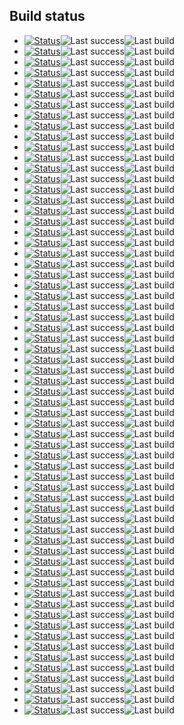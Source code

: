 ## Build status

* [![Status](https://github.com/compiler-explorer/compiler-workflows/actions/workflows//build-daily-SPIRV-Tools.yml/badge.svg)](https://github.com/compiler-explorer/compiler-workflows/actions/workflows//build-daily-SPIRV-Tools.yml)![Last success](https://img.shields.io/badge/dynamic/json?color=success&label=Last+OK&query=%24.last_success.timestamp&url=https%3A%2F%2Flambda.compiler-explorer.com%2Fcompiler-build%2FSPIRV-Tools)![Last build](https://img.shields.io/badge/dynamic/json?color=yellow&label=Last+build&query=%24.last_build.timestamp&url=https%3A%2F%2Flambda.compiler-explorer.com%2Fcompiler-build%2FSPIRV-Tools)
* [![Status](https://github.com/compiler-explorer/compiler-workflows/actions/workflows//build-daily-arm32.yml/badge.svg)](https://github.com/compiler-explorer/compiler-workflows/actions/workflows//build-daily-arm32.yml)![Last success](https://img.shields.io/badge/dynamic/json?color=success&label=Last+OK&query=%24.last_success.timestamp&url=https%3A%2F%2Flambda.compiler-explorer.com%2Fcompiler-build%2Farm32)![Last build](https://img.shields.io/badge/dynamic/json?color=yellow&label=Last+build&query=%24.last_build.timestamp&url=https%3A%2F%2Flambda.compiler-explorer.com%2Fcompiler-build%2Farm32)
* [![Status](https://github.com/compiler-explorer/compiler-workflows/actions/workflows//build-daily-arm64.yml/badge.svg)](https://github.com/compiler-explorer/compiler-workflows/actions/workflows//build-daily-arm64.yml)![Last success](https://img.shields.io/badge/dynamic/json?color=success&label=Last+OK&query=%24.last_success.timestamp&url=https%3A%2F%2Flambda.compiler-explorer.com%2Fcompiler-build%2Farm64)![Last build](https://img.shields.io/badge/dynamic/json?color=yellow&label=Last+build&query=%24.last_build.timestamp&url=https%3A%2F%2Flambda.compiler-explorer.com%2Fcompiler-build%2Farm64)
* [![Status](https://github.com/compiler-explorer/compiler-workflows/actions/workflows//build-daily-bpf.yml/badge.svg)](https://github.com/compiler-explorer/compiler-workflows/actions/workflows//build-daily-bpf.yml)![Last success](https://img.shields.io/badge/dynamic/json?color=success&label=Last+OK&query=%24.last_success.timestamp&url=https%3A%2F%2Flambda.compiler-explorer.com%2Fcompiler-build%2Fbpf)![Last build](https://img.shields.io/badge/dynamic/json?color=yellow&label=Last+build&query=%24.last_build.timestamp&url=https%3A%2F%2Flambda.compiler-explorer.com%2Fcompiler-build%2Fbpf)
* [![Status](https://github.com/compiler-explorer/compiler-workflows/actions/workflows//build-daily-carbon.yml/badge.svg)](https://github.com/compiler-explorer/compiler-workflows/actions/workflows//build-daily-carbon.yml)![Last success](https://img.shields.io/badge/dynamic/json?color=success&label=Last+OK&query=%24.last_success.timestamp&url=https%3A%2F%2Flambda.compiler-explorer.com%2Fcompiler-build%2Fcarbon)![Last build](https://img.shields.io/badge/dynamic/json?color=yellow&label=Last+build&query=%24.last_build.timestamp&url=https%3A%2F%2Flambda.compiler-explorer.com%2Fcompiler-build%2Fcarbon)
* [![Status](https://github.com/compiler-explorer/compiler-workflows/actions/workflows//build-daily-cc65.yml/badge.svg)](https://github.com/compiler-explorer/compiler-workflows/actions/workflows//build-daily-cc65.yml)![Last success](https://img.shields.io/badge/dynamic/json?color=success&label=Last+OK&query=%24.last_success.timestamp&url=https%3A%2F%2Flambda.compiler-explorer.com%2Fcompiler-build%2Fcc65)![Last build](https://img.shields.io/badge/dynamic/json?color=yellow&label=Last+build&query=%24.last_build.timestamp&url=https%3A%2F%2Flambda.compiler-explorer.com%2Fcompiler-build%2Fcc65)
* [![Status](https://github.com/compiler-explorer/compiler-workflows/actions/workflows//build-daily-clang.yml/badge.svg)](https://github.com/compiler-explorer/compiler-workflows/actions/workflows//build-daily-clang.yml)![Last success](https://img.shields.io/badge/dynamic/json?color=success&label=Last+OK&query=%24.last_success.timestamp&url=https%3A%2F%2Flambda.compiler-explorer.com%2Fcompiler-build%2Fclang)![Last build](https://img.shields.io/badge/dynamic/json?color=yellow&label=Last+build&query=%24.last_build.timestamp&url=https%3A%2F%2Flambda.compiler-explorer.com%2Fcompiler-build%2Fclang)
* [![Status](https://github.com/compiler-explorer/compiler-workflows/actions/workflows//build-daily-clang_amdgpu.yml/badge.svg)](https://github.com/compiler-explorer/compiler-workflows/actions/workflows//build-daily-clang_amdgpu.yml)![Last success](https://img.shields.io/badge/dynamic/json?color=success&label=Last+OK&query=%24.last_success.timestamp&url=https%3A%2F%2Flambda.compiler-explorer.com%2Fcompiler-build%2Fclang_amdgpu)![Last build](https://img.shields.io/badge/dynamic/json?color=yellow&label=Last+build&query=%24.last_build.timestamp&url=https%3A%2F%2Flambda.compiler-explorer.com%2Fcompiler-build%2Fclang_amdgpu)
* [![Status](https://github.com/compiler-explorer/compiler-workflows/actions/workflows//build-daily-clang_assertions.yml/badge.svg)](https://github.com/compiler-explorer/compiler-workflows/actions/workflows//build-daily-clang_assertions.yml)![Last success](https://img.shields.io/badge/dynamic/json?color=success&label=Last+OK&query=%24.last_success.timestamp&url=https%3A%2F%2Flambda.compiler-explorer.com%2Fcompiler-build%2Fclang_assertions)![Last build](https://img.shields.io/badge/dynamic/json?color=yellow&label=Last+build&query=%24.last_build.timestamp&url=https%3A%2F%2Flambda.compiler-explorer.com%2Fcompiler-build%2Fclang_assertions)
* [![Status](https://github.com/compiler-explorer/compiler-workflows/actions/workflows//build-daily-clang_autonsdmi.yml/badge.svg)](https://github.com/compiler-explorer/compiler-workflows/actions/workflows//build-daily-clang_autonsdmi.yml)![Last success](https://img.shields.io/badge/dynamic/json?color=success&label=Last+OK&query=%24.last_success.timestamp&url=https%3A%2F%2Flambda.compiler-explorer.com%2Fcompiler-build%2Fclang_autonsdmi)![Last build](https://img.shields.io/badge/dynamic/json?color=yellow&label=Last+build&query=%24.last_build.timestamp&url=https%3A%2F%2Flambda.compiler-explorer.com%2Fcompiler-build%2Fclang_autonsdmi)
* [![Status](https://github.com/compiler-explorer/compiler-workflows/actions/workflows//build-daily-clang_bb_p2996.yml/badge.svg)](https://github.com/compiler-explorer/compiler-workflows/actions/workflows//build-daily-clang_bb_p2996.yml)![Last success](https://img.shields.io/badge/dynamic/json?color=success&label=Last+OK&query=%24.last_success.timestamp&url=https%3A%2F%2Flambda.compiler-explorer.com%2Fcompiler-build%2Fclang_bb_p2996)![Last build](https://img.shields.io/badge/dynamic/json?color=yellow&label=Last+build&query=%24.last_build.timestamp&url=https%3A%2F%2Flambda.compiler-explorer.com%2Fcompiler-build%2Fclang_bb_p2996)
* [![Status](https://github.com/compiler-explorer/compiler-workflows/actions/workflows//build-daily-clang_cppx.yml/badge.svg)](https://github.com/compiler-explorer/compiler-workflows/actions/workflows//build-daily-clang_cppx.yml)![Last success](https://img.shields.io/badge/dynamic/json?color=success&label=Last+OK&query=%24.last_success.timestamp&url=https%3A%2F%2Flambda.compiler-explorer.com%2Fcompiler-build%2Fclang_cppx)![Last build](https://img.shields.io/badge/dynamic/json?color=yellow&label=Last+build&query=%24.last_build.timestamp&url=https%3A%2F%2Flambda.compiler-explorer.com%2Fcompiler-build%2Fclang_cppx)
* [![Status](https://github.com/compiler-explorer/compiler-workflows/actions/workflows//build-daily-clang_cppx_ext.yml/badge.svg)](https://github.com/compiler-explorer/compiler-workflows/actions/workflows//build-daily-clang_cppx_ext.yml)![Last success](https://img.shields.io/badge/dynamic/json?color=success&label=Last+OK&query=%24.last_success.timestamp&url=https%3A%2F%2Flambda.compiler-explorer.com%2Fcompiler-build%2Fclang_cppx_ext)![Last build](https://img.shields.io/badge/dynamic/json?color=yellow&label=Last+build&query=%24.last_build.timestamp&url=https%3A%2F%2Flambda.compiler-explorer.com%2Fcompiler-build%2Fclang_cppx_ext)
* [![Status](https://github.com/compiler-explorer/compiler-workflows/actions/workflows//build-daily-clang_cppx_p2320.yml/badge.svg)](https://github.com/compiler-explorer/compiler-workflows/actions/workflows//build-daily-clang_cppx_p2320.yml)![Last success](https://img.shields.io/badge/dynamic/json?color=success&label=Last+OK&query=%24.last_success.timestamp&url=https%3A%2F%2Flambda.compiler-explorer.com%2Fcompiler-build%2Fclang_cppx_p2320)![Last build](https://img.shields.io/badge/dynamic/json?color=yellow&label=Last+build&query=%24.last_build.timestamp&url=https%3A%2F%2Flambda.compiler-explorer.com%2Fcompiler-build%2Fclang_cppx_p2320)
* [![Status](https://github.com/compiler-explorer/compiler-workflows/actions/workflows//build-daily-clang_dascandy_contracts.yml/badge.svg)](https://github.com/compiler-explorer/compiler-workflows/actions/workflows//build-daily-clang_dascandy_contracts.yml)![Last success](https://img.shields.io/badge/dynamic/json?color=success&label=Last+OK&query=%24.last_success.timestamp&url=https%3A%2F%2Flambda.compiler-explorer.com%2Fcompiler-build%2Fclang_dascandy_contracts)![Last build](https://img.shields.io/badge/dynamic/json?color=yellow&label=Last+build&query=%24.last_build.timestamp&url=https%3A%2F%2Flambda.compiler-explorer.com%2Fcompiler-build%2Fclang_dascandy_contracts)
* [![Status](https://github.com/compiler-explorer/compiler-workflows/actions/workflows//build-daily-clang_ir.yml/badge.svg)](https://github.com/compiler-explorer/compiler-workflows/actions/workflows//build-daily-clang_ir.yml)![Last success](https://img.shields.io/badge/dynamic/json?color=success&label=Last+OK&query=%24.last_success.timestamp&url=https%3A%2F%2Flambda.compiler-explorer.com%2Fcompiler-build%2Fclang_ir)![Last build](https://img.shields.io/badge/dynamic/json?color=yellow&label=Last+build&query=%24.last_build.timestamp&url=https%3A%2F%2Flambda.compiler-explorer.com%2Fcompiler-build%2Fclang_ir)
* [![Status](https://github.com/compiler-explorer/compiler-workflows/actions/workflows//build-daily-clang_lifetime.yml/badge.svg)](https://github.com/compiler-explorer/compiler-workflows/actions/workflows//build-daily-clang_lifetime.yml)![Last success](https://img.shields.io/badge/dynamic/json?color=success&label=Last+OK&query=%24.last_success.timestamp&url=https%3A%2F%2Flambda.compiler-explorer.com%2Fcompiler-build%2Fclang_lifetime)![Last build](https://img.shields.io/badge/dynamic/json?color=yellow&label=Last+build&query=%24.last_build.timestamp&url=https%3A%2F%2Flambda.compiler-explorer.com%2Fcompiler-build%2Fclang_lifetime)
* [![Status](https://github.com/compiler-explorer/compiler-workflows/actions/workflows//build-daily-clang_llvmflang.yml/badge.svg)](https://github.com/compiler-explorer/compiler-workflows/actions/workflows//build-daily-clang_llvmflang.yml)![Last success](https://img.shields.io/badge/dynamic/json?color=success&label=Last+OK&query=%24.last_success.timestamp&url=https%3A%2F%2Flambda.compiler-explorer.com%2Fcompiler-build%2Fclang_llvmflang)![Last build](https://img.shields.io/badge/dynamic/json?color=yellow&label=Last+build&query=%24.last_build.timestamp&url=https%3A%2F%2Flambda.compiler-explorer.com%2Fcompiler-build%2Fclang_llvmflang)
* [![Status](https://github.com/compiler-explorer/compiler-workflows/actions/workflows//build-daily-clang_mizvekov_resugar.yml/badge.svg)](https://github.com/compiler-explorer/compiler-workflows/actions/workflows//build-daily-clang_mizvekov_resugar.yml)![Last success](https://img.shields.io/badge/dynamic/json?color=success&label=Last+OK&query=%24.last_success.timestamp&url=https%3A%2F%2Flambda.compiler-explorer.com%2Fcompiler-build%2Fclang_mizvekov_resugar)![Last build](https://img.shields.io/badge/dynamic/json?color=yellow&label=Last+build&query=%24.last_build.timestamp&url=https%3A%2F%2Flambda.compiler-explorer.com%2Fcompiler-build%2Fclang_mizvekov_resugar)
* [![Status](https://github.com/compiler-explorer/compiler-workflows/actions/workflows//build-daily-clang_p1061.yml/badge.svg)](https://github.com/compiler-explorer/compiler-workflows/actions/workflows//build-daily-clang_p1061.yml)![Last success](https://img.shields.io/badge/dynamic/json?color=success&label=Last+OK&query=%24.last_success.timestamp&url=https%3A%2F%2Flambda.compiler-explorer.com%2Fcompiler-build%2Fclang_p1061)![Last build](https://img.shields.io/badge/dynamic/json?color=yellow&label=Last+build&query=%24.last_build.timestamp&url=https%3A%2F%2Flambda.compiler-explorer.com%2Fcompiler-build%2Fclang_p1061)
* [![Status](https://github.com/compiler-explorer/compiler-workflows/actions/workflows//build-daily-clang_p3068.yml/badge.svg)](https://github.com/compiler-explorer/compiler-workflows/actions/workflows//build-daily-clang_p3068.yml)![Last success](https://img.shields.io/badge/dynamic/json?color=success&label=Last+OK&query=%24.last_success.timestamp&url=https%3A%2F%2Flambda.compiler-explorer.com%2Fcompiler-build%2Fclang_p3068)![Last build](https://img.shields.io/badge/dynamic/json?color=yellow&label=Last+build&query=%24.last_build.timestamp&url=https%3A%2F%2Flambda.compiler-explorer.com%2Fcompiler-build%2Fclang_p3068)
* [![Status](https://github.com/compiler-explorer/compiler-workflows/actions/workflows//build-daily-clang_parmexpr.yml/badge.svg)](https://github.com/compiler-explorer/compiler-workflows/actions/workflows//build-daily-clang_parmexpr.yml)![Last success](https://img.shields.io/badge/dynamic/json?color=success&label=Last+OK&query=%24.last_success.timestamp&url=https%3A%2F%2Flambda.compiler-explorer.com%2Fcompiler-build%2Fclang_parmexpr)![Last build](https://img.shields.io/badge/dynamic/json?color=yellow&label=Last+build&query=%24.last_build.timestamp&url=https%3A%2F%2Flambda.compiler-explorer.com%2Fcompiler-build%2Fclang_parmexpr)
* [![Status](https://github.com/compiler-explorer/compiler-workflows/actions/workflows//build-daily-clang_patmat.yml/badge.svg)](https://github.com/compiler-explorer/compiler-workflows/actions/workflows//build-daily-clang_patmat.yml)![Last success](https://img.shields.io/badge/dynamic/json?color=success&label=Last+OK&query=%24.last_success.timestamp&url=https%3A%2F%2Flambda.compiler-explorer.com%2Fcompiler-build%2Fclang_patmat)![Last build](https://img.shields.io/badge/dynamic/json?color=yellow&label=Last+build&query=%24.last_build.timestamp&url=https%3A%2F%2Flambda.compiler-explorer.com%2Fcompiler-build%2Fclang_patmat)
* [![Status](https://github.com/compiler-explorer/compiler-workflows/actions/workflows//build-daily-clang_reflection.yml/badge.svg)](https://github.com/compiler-explorer/compiler-workflows/actions/workflows//build-daily-clang_reflection.yml)![Last success](https://img.shields.io/badge/dynamic/json?color=success&label=Last+OK&query=%24.last_success.timestamp&url=https%3A%2F%2Flambda.compiler-explorer.com%2Fcompiler-build%2Fclang_reflection)![Last build](https://img.shields.io/badge/dynamic/json?color=yellow&label=Last+build&query=%24.last_build.timestamp&url=https%3A%2F%2Flambda.compiler-explorer.com%2Fcompiler-build%2Fclang_reflection)
* [![Status](https://github.com/compiler-explorer/compiler-workflows/actions/workflows//build-daily-clang_relocatable.yml/badge.svg)](https://github.com/compiler-explorer/compiler-workflows/actions/workflows//build-daily-clang_relocatable.yml)![Last success](https://img.shields.io/badge/dynamic/json?color=success&label=Last+OK&query=%24.last_success.timestamp&url=https%3A%2F%2Flambda.compiler-explorer.com%2Fcompiler-build%2Fclang_relocatable)![Last build](https://img.shields.io/badge/dynamic/json?color=yellow&label=Last+build&query=%24.last_build.timestamp&url=https%3A%2F%2Flambda.compiler-explorer.com%2Fcompiler-build%2Fclang_relocatable)
* [![Status](https://github.com/compiler-explorer/compiler-workflows/actions/workflows//build-daily-clang_variadic_friends.yml/badge.svg)](https://github.com/compiler-explorer/compiler-workflows/actions/workflows//build-daily-clang_variadic_friends.yml)![Last success](https://img.shields.io/badge/dynamic/json?color=success&label=Last+OK&query=%24.last_success.timestamp&url=https%3A%2F%2Flambda.compiler-explorer.com%2Fcompiler-build%2Fclang_variadic_friends)![Last build](https://img.shields.io/badge/dynamic/json?color=yellow&label=Last+build&query=%24.last_build.timestamp&url=https%3A%2F%2Flambda.compiler-explorer.com%2Fcompiler-build%2Fclang_variadic_friends)
* [![Status](https://github.com/compiler-explorer/compiler-workflows/actions/workflows//build-daily-clspv.yml/badge.svg)](https://github.com/compiler-explorer/compiler-workflows/actions/workflows//build-daily-clspv.yml)![Last success](https://img.shields.io/badge/dynamic/json?color=success&label=Last+OK&query=%24.last_success.timestamp&url=https%3A%2F%2Flambda.compiler-explorer.com%2Fcompiler-build%2Fclspv)![Last build](https://img.shields.io/badge/dynamic/json?color=yellow&label=Last+build&query=%24.last_build.timestamp&url=https%3A%2F%2Flambda.compiler-explorer.com%2Fcompiler-build%2Fclspv)
* [![Status](https://github.com/compiler-explorer/compiler-workflows/actions/workflows//build-daily-cppfront.yml/badge.svg)](https://github.com/compiler-explorer/compiler-workflows/actions/workflows//build-daily-cppfront.yml)![Last success](https://img.shields.io/badge/dynamic/json?color=success&label=Last+OK&query=%24.last_success.timestamp&url=https%3A%2F%2Flambda.compiler-explorer.com%2Fcompiler-build%2Fcppfront)![Last build](https://img.shields.io/badge/dynamic/json?color=yellow&label=Last+build&query=%24.last_build.timestamp&url=https%3A%2F%2Flambda.compiler-explorer.com%2Fcompiler-build%2Fcppfront)
* [![Status](https://github.com/compiler-explorer/compiler-workflows/actions/workflows//build-daily-cproc.yml/badge.svg)](https://github.com/compiler-explorer/compiler-workflows/actions/workflows//build-daily-cproc.yml)![Last success](https://img.shields.io/badge/dynamic/json?color=success&label=Last+OK&query=%24.last_success.timestamp&url=https%3A%2F%2Flambda.compiler-explorer.com%2Fcompiler-build%2Fcproc)![Last build](https://img.shields.io/badge/dynamic/json?color=yellow&label=Last+build&query=%24.last_build.timestamp&url=https%3A%2F%2Flambda.compiler-explorer.com%2Fcompiler-build%2Fcproc)
* [![Status](https://github.com/compiler-explorer/compiler-workflows/actions/workflows//build-daily-d8.yml/badge.svg)](https://github.com/compiler-explorer/compiler-workflows/actions/workflows//build-daily-d8.yml)![Last success](https://img.shields.io/badge/dynamic/json?color=success&label=Last+OK&query=%24.last_success.timestamp&url=https%3A%2F%2Flambda.compiler-explorer.com%2Fcompiler-build%2Fd8)![Last build](https://img.shields.io/badge/dynamic/json?color=yellow&label=Last+build&query=%24.last_build.timestamp&url=https%3A%2F%2Flambda.compiler-explorer.com%2Fcompiler-build%2Fd8)
* [![Status](https://github.com/compiler-explorer/compiler-workflows/actions/workflows//build-daily-dang.yml/badge.svg)](https://github.com/compiler-explorer/compiler-workflows/actions/workflows//build-daily-dang.yml)![Last success](https://img.shields.io/badge/dynamic/json?color=success&label=Last+OK&query=%24.last_success.timestamp&url=https%3A%2F%2Flambda.compiler-explorer.com%2Fcompiler-build%2Fdang)![Last build](https://img.shields.io/badge/dynamic/json?color=yellow&label=Last+build&query=%24.last_build.timestamp&url=https%3A%2F%2Flambda.compiler-explorer.com%2Fcompiler-build%2Fdang)
* [![Status](https://github.com/compiler-explorer/compiler-workflows/actions/workflows//build-daily-dotnet.yml/badge.svg)](https://github.com/compiler-explorer/compiler-workflows/actions/workflows//build-daily-dotnet.yml)![Last success](https://img.shields.io/badge/dynamic/json?color=success&label=Last+OK&query=%24.last_success.timestamp&url=https%3A%2F%2Flambda.compiler-explorer.com%2Fcompiler-build%2Fdotnet)![Last build](https://img.shields.io/badge/dynamic/json?color=yellow&label=Last+build&query=%24.last_build.timestamp&url=https%3A%2F%2Flambda.compiler-explorer.com%2Fcompiler-build%2Fdotnet)
* [![Status](https://github.com/compiler-explorer/compiler-workflows/actions/workflows//build-daily-dxc.yml/badge.svg)](https://github.com/compiler-explorer/compiler-workflows/actions/workflows//build-daily-dxc.yml)![Last success](https://img.shields.io/badge/dynamic/json?color=success&label=Last+OK&query=%24.last_success.timestamp&url=https%3A%2F%2Flambda.compiler-explorer.com%2Fcompiler-build%2Fdxc)![Last build](https://img.shields.io/badge/dynamic/json?color=yellow&label=Last+build&query=%24.last_build.timestamp&url=https%3A%2F%2Flambda.compiler-explorer.com%2Fcompiler-build%2Fdxc)
* [![Status](https://github.com/compiler-explorer/compiler-workflows/actions/workflows//build-daily-gcc.yml/badge.svg)](https://github.com/compiler-explorer/compiler-workflows/actions/workflows//build-daily-gcc.yml)![Last success](https://img.shields.io/badge/dynamic/json?color=success&label=Last+OK&query=%24.last_success.timestamp&url=https%3A%2F%2Flambda.compiler-explorer.com%2Fcompiler-build%2Fgcc)![Last build](https://img.shields.io/badge/dynamic/json?color=yellow&label=Last+build&query=%24.last_build.timestamp&url=https%3A%2F%2Flambda.compiler-explorer.com%2Fcompiler-build%2Fgcc)
* [![Status](https://github.com/compiler-explorer/compiler-workflows/actions/workflows//build-daily-gcc_cobol_master.yml/badge.svg)](https://github.com/compiler-explorer/compiler-workflows/actions/workflows//build-daily-gcc_cobol_master.yml)![Last success](https://img.shields.io/badge/dynamic/json?color=success&label=Last+OK&query=%24.last_success.timestamp&url=https%3A%2F%2Flambda.compiler-explorer.com%2Fcompiler-build%2Fgcc_cobol_master)![Last build](https://img.shields.io/badge/dynamic/json?color=yellow&label=Last+build&query=%24.last_build.timestamp&url=https%3A%2F%2Flambda.compiler-explorer.com%2Fcompiler-build%2Fgcc_cobol_master)
* [![Status](https://github.com/compiler-explorer/compiler-workflows/actions/workflows//build-daily-gcc_contracts.yml/badge.svg)](https://github.com/compiler-explorer/compiler-workflows/actions/workflows//build-daily-gcc_contracts.yml)![Last success](https://img.shields.io/badge/dynamic/json?color=success&label=Last+OK&query=%24.last_success.timestamp&url=https%3A%2F%2Flambda.compiler-explorer.com%2Fcompiler-build%2Fgcc_contracts)![Last build](https://img.shields.io/badge/dynamic/json?color=yellow&label=Last+build&query=%24.last_build.timestamp&url=https%3A%2F%2Flambda.compiler-explorer.com%2Fcompiler-build%2Fgcc_contracts)
* [![Status](https://github.com/compiler-explorer/compiler-workflows/actions/workflows//build-daily-gcc_contracts_labels.yml/badge.svg)](https://github.com/compiler-explorer/compiler-workflows/actions/workflows//build-daily-gcc_contracts_labels.yml)![Last success](https://img.shields.io/badge/dynamic/json?color=success&label=Last+OK&query=%24.last_success.timestamp&url=https%3A%2F%2Flambda.compiler-explorer.com%2Fcompiler-build%2Fgcc_contracts_labels)![Last build](https://img.shields.io/badge/dynamic/json?color=yellow&label=Last+build&query=%24.last_build.timestamp&url=https%3A%2F%2Flambda.compiler-explorer.com%2Fcompiler-build%2Fgcc_contracts_labels)
* [![Status](https://github.com/compiler-explorer/compiler-workflows/actions/workflows//build-daily-gcc_contracts_nonattr.yml/badge.svg)](https://github.com/compiler-explorer/compiler-workflows/actions/workflows//build-daily-gcc_contracts_nonattr.yml)![Last success](https://img.shields.io/badge/dynamic/json?color=success&label=Last+OK&query=%24.last_success.timestamp&url=https%3A%2F%2Flambda.compiler-explorer.com%2Fcompiler-build%2Fgcc_contracts_nonattr)![Last build](https://img.shields.io/badge/dynamic/json?color=yellow&label=Last+build&query=%24.last_build.timestamp&url=https%3A%2F%2Flambda.compiler-explorer.com%2Fcompiler-build%2Fgcc_contracts_nonattr)
* [![Status](https://github.com/compiler-explorer/compiler-workflows/actions/workflows//build-daily-gcc_coroutines.yml/badge.svg)](https://github.com/compiler-explorer/compiler-workflows/actions/workflows//build-daily-gcc_coroutines.yml)![Last success](https://img.shields.io/badge/dynamic/json?color=success&label=Last+OK&query=%24.last_success.timestamp&url=https%3A%2F%2Flambda.compiler-explorer.com%2Fcompiler-build%2Fgcc_coroutines)![Last build](https://img.shields.io/badge/dynamic/json?color=yellow&label=Last+build&query=%24.last_build.timestamp&url=https%3A%2F%2Flambda.compiler-explorer.com%2Fcompiler-build%2Fgcc_coroutines)
* [![Status](https://github.com/compiler-explorer/compiler-workflows/actions/workflows//build-daily-gcc_gccrs_master.yml/badge.svg)](https://github.com/compiler-explorer/compiler-workflows/actions/workflows//build-daily-gcc_gccrs_master.yml)![Last success](https://img.shields.io/badge/dynamic/json?color=success&label=Last+OK&query=%24.last_success.timestamp&url=https%3A%2F%2Flambda.compiler-explorer.com%2Fcompiler-build%2Fgcc_gccrs_master)![Last build](https://img.shields.io/badge/dynamic/json?color=yellow&label=Last+build&query=%24.last_build.timestamp&url=https%3A%2F%2Flambda.compiler-explorer.com%2Fcompiler-build%2Fgcc_gccrs_master)
* [![Status](https://github.com/compiler-explorer/compiler-workflows/actions/workflows//build-daily-gcc_modules.yml/badge.svg)](https://github.com/compiler-explorer/compiler-workflows/actions/workflows//build-daily-gcc_modules.yml)![Last success](https://img.shields.io/badge/dynamic/json?color=success&label=Last+OK&query=%24.last_success.timestamp&url=https%3A%2F%2Flambda.compiler-explorer.com%2Fcompiler-build%2Fgcc_modules)![Last build](https://img.shields.io/badge/dynamic/json?color=yellow&label=Last+build&query=%24.last_build.timestamp&url=https%3A%2F%2Flambda.compiler-explorer.com%2Fcompiler-build%2Fgcc_modules)
* [![Status](https://github.com/compiler-explorer/compiler-workflows/actions/workflows//build-daily-gcc_p1144.yml/badge.svg)](https://github.com/compiler-explorer/compiler-workflows/actions/workflows//build-daily-gcc_p1144.yml)![Last success](https://img.shields.io/badge/dynamic/json?color=success&label=Last+OK&query=%24.last_success.timestamp&url=https%3A%2F%2Flambda.compiler-explorer.com%2Fcompiler-build%2Fgcc_p1144)![Last build](https://img.shields.io/badge/dynamic/json?color=yellow&label=Last+build&query=%24.last_build.timestamp&url=https%3A%2F%2Flambda.compiler-explorer.com%2Fcompiler-build%2Fgcc_p1144)
* [![Status](https://github.com/compiler-explorer/compiler-workflows/actions/workflows//build-daily-go.yml/badge.svg)](https://github.com/compiler-explorer/compiler-workflows/actions/workflows//build-daily-go.yml)![Last success](https://img.shields.io/badge/dynamic/json?color=success&label=Last+OK&query=%24.last_success.timestamp&url=https%3A%2F%2Flambda.compiler-explorer.com%2Fcompiler-build%2Fgo)![Last build](https://img.shields.io/badge/dynamic/json?color=yellow&label=Last+build&query=%24.last_build.timestamp&url=https%3A%2F%2Flambda.compiler-explorer.com%2Fcompiler-build%2Fgo)
* [![Status](https://github.com/compiler-explorer/compiler-workflows/actions/workflows//build-daily-hylo.yml/badge.svg)](https://github.com/compiler-explorer/compiler-workflows/actions/workflows//build-daily-hylo.yml)![Last success](https://img.shields.io/badge/dynamic/json?color=success&label=Last+OK&query=%24.last_success.timestamp&url=https%3A%2F%2Flambda.compiler-explorer.com%2Fcompiler-build%2Fhylo)![Last build](https://img.shields.io/badge/dynamic/json?color=yellow&label=Last+build&query=%24.last_build.timestamp&url=https%3A%2F%2Flambda.compiler-explorer.com%2Fcompiler-build%2Fhylo)
* [![Status](https://github.com/compiler-explorer/compiler-workflows/actions/workflows//build-daily-ispc.yml/badge.svg)](https://github.com/compiler-explorer/compiler-workflows/actions/workflows//build-daily-ispc.yml)![Last success](https://img.shields.io/badge/dynamic/json?color=success&label=Last+OK&query=%24.last_success.timestamp&url=https%3A%2F%2Flambda.compiler-explorer.com%2Fcompiler-build%2Fispc)![Last build](https://img.shields.io/badge/dynamic/json?color=yellow&label=Last+build&query=%24.last_build.timestamp&url=https%3A%2F%2Flambda.compiler-explorer.com%2Fcompiler-build%2Fispc)
* [![Status](https://github.com/compiler-explorer/compiler-workflows/actions/workflows//build-daily-ispc_templates_new.yml/badge.svg)](https://github.com/compiler-explorer/compiler-workflows/actions/workflows//build-daily-ispc_templates_new.yml)![Last success](https://img.shields.io/badge/dynamic/json?color=success&label=Last+OK&query=%24.last_success.timestamp&url=https%3A%2F%2Flambda.compiler-explorer.com%2Fcompiler-build%2Fispc_templates_new)![Last build](https://img.shields.io/badge/dynamic/json?color=yellow&label=Last+build&query=%24.last_build.timestamp&url=https%3A%2F%2Flambda.compiler-explorer.com%2Fcompiler-build%2Fispc_templates_new)
* [![Status](https://github.com/compiler-explorer/compiler-workflows/actions/workflows//build-daily-jakt.yml/badge.svg)](https://github.com/compiler-explorer/compiler-workflows/actions/workflows//build-daily-jakt.yml)![Last success](https://img.shields.io/badge/dynamic/json?color=success&label=Last+OK&query=%24.last_success.timestamp&url=https%3A%2F%2Flambda.compiler-explorer.com%2Fcompiler-build%2Fjakt)![Last build](https://img.shields.io/badge/dynamic/json?color=yellow&label=Last+build&query=%24.last_build.timestamp&url=https%3A%2F%2Flambda.compiler-explorer.com%2Fcompiler-build%2Fjakt)
* [![Status](https://github.com/compiler-explorer/compiler-workflows/actions/workflows//build-daily-lc3.yml/badge.svg)](https://github.com/compiler-explorer/compiler-workflows/actions/workflows//build-daily-lc3.yml)![Last success](https://img.shields.io/badge/dynamic/json?color=success&label=Last+OK&query=%24.last_success.timestamp&url=https%3A%2F%2Flambda.compiler-explorer.com%2Fcompiler-build%2Flc3)![Last build](https://img.shields.io/badge/dynamic/json?color=yellow&label=Last+build&query=%24.last_build.timestamp&url=https%3A%2F%2Flambda.compiler-explorer.com%2Fcompiler-build%2Flc3)
* [![Status](https://github.com/compiler-explorer/compiler-workflows/actions/workflows//build-daily-llvm.yml/badge.svg)](https://github.com/compiler-explorer/compiler-workflows/actions/workflows//build-daily-llvm.yml)![Last success](https://img.shields.io/badge/dynamic/json?color=success&label=Last+OK&query=%24.last_success.timestamp&url=https%3A%2F%2Flambda.compiler-explorer.com%2Fcompiler-build%2Fllvm)![Last build](https://img.shields.io/badge/dynamic/json?color=yellow&label=Last+build&query=%24.last_build.timestamp&url=https%3A%2F%2Flambda.compiler-explorer.com%2Fcompiler-build%2Fllvm)
* [![Status](https://github.com/compiler-explorer/compiler-workflows/actions/workflows//build-daily-llvm_spirv.yml/badge.svg)](https://github.com/compiler-explorer/compiler-workflows/actions/workflows//build-daily-llvm_spirv.yml)![Last success](https://img.shields.io/badge/dynamic/json?color=success&label=Last+OK&query=%24.last_success.timestamp&url=https%3A%2F%2Flambda.compiler-explorer.com%2Fcompiler-build%2Fllvm_spirv)![Last build](https://img.shields.io/badge/dynamic/json?color=yellow&label=Last+build&query=%24.last_build.timestamp&url=https%3A%2F%2Flambda.compiler-explorer.com%2Fcompiler-build%2Fllvm_spirv)
* [![Status](https://github.com/compiler-explorer/compiler-workflows/actions/workflows//build-daily-madpascal.yml/badge.svg)](https://github.com/compiler-explorer/compiler-workflows/actions/workflows//build-daily-madpascal.yml)![Last success](https://img.shields.io/badge/dynamic/json?color=success&label=Last+OK&query=%24.last_success.timestamp&url=https%3A%2F%2Flambda.compiler-explorer.com%2Fcompiler-build%2Fmadpascal)![Last build](https://img.shields.io/badge/dynamic/json?color=yellow&label=Last+build&query=%24.last_build.timestamp&url=https%3A%2F%2Flambda.compiler-explorer.com%2Fcompiler-build%2Fmadpascal)
* [![Status](https://github.com/compiler-explorer/compiler-workflows/actions/workflows//build-daily-mlir_trunk.yml/badge.svg)](https://github.com/compiler-explorer/compiler-workflows/actions/workflows//build-daily-mlir_trunk.yml)![Last success](https://img.shields.io/badge/dynamic/json?color=success&label=Last+OK&query=%24.last_success.timestamp&url=https%3A%2F%2Flambda.compiler-explorer.com%2Fcompiler-build%2Fmlir_trunk)![Last build](https://img.shields.io/badge/dynamic/json?color=yellow&label=Last+build&query=%24.last_build.timestamp&url=https%3A%2F%2Flambda.compiler-explorer.com%2Fcompiler-build%2Fmlir_trunk)
* [![Status](https://github.com/compiler-explorer/compiler-workflows/actions/workflows//build-daily-movfuscator.yml/badge.svg)](https://github.com/compiler-explorer/compiler-workflows/actions/workflows//build-daily-movfuscator.yml)![Last success](https://img.shields.io/badge/dynamic/json?color=success&label=Last+OK&query=%24.last_success.timestamp&url=https%3A%2F%2Flambda.compiler-explorer.com%2Fcompiler-build%2Fmovfuscator)![Last build](https://img.shields.io/badge/dynamic/json?color=yellow&label=Last+build&query=%24.last_build.timestamp&url=https%3A%2F%2Flambda.compiler-explorer.com%2Fcompiler-build%2Fmovfuscator)
* [![Status](https://github.com/compiler-explorer/compiler-workflows/actions/workflows//build-daily-mrustc.yml/badge.svg)](https://github.com/compiler-explorer/compiler-workflows/actions/workflows//build-daily-mrustc.yml)![Last success](https://img.shields.io/badge/dynamic/json?color=success&label=Last+OK&query=%24.last_success.timestamp&url=https%3A%2F%2Flambda.compiler-explorer.com%2Fcompiler-build%2Fmrustc)![Last build](https://img.shields.io/badge/dynamic/json?color=yellow&label=Last+build&query=%24.last_build.timestamp&url=https%3A%2F%2Flambda.compiler-explorer.com%2Fcompiler-build%2Fmrustc)
* [![Status](https://github.com/compiler-explorer/compiler-workflows/actions/workflows//build-daily-pahole.yml/badge.svg)](https://github.com/compiler-explorer/compiler-workflows/actions/workflows//build-daily-pahole.yml)![Last success](https://img.shields.io/badge/dynamic/json?color=success&label=Last+OK&query=%24.last_success.timestamp&url=https%3A%2F%2Flambda.compiler-explorer.com%2Fcompiler-build%2Fpahole)![Last build](https://img.shields.io/badge/dynamic/json?color=yellow&label=Last+build&query=%24.last_build.timestamp&url=https%3A%2F%2Flambda.compiler-explorer.com%2Fcompiler-build%2Fpahole)
* [![Status](https://github.com/compiler-explorer/compiler-workflows/actions/workflows//build-daily-powerpc64.yml/badge.svg)](https://github.com/compiler-explorer/compiler-workflows/actions/workflows//build-daily-powerpc64.yml)![Last success](https://img.shields.io/badge/dynamic/json?color=success&label=Last+OK&query=%24.last_success.timestamp&url=https%3A%2F%2Flambda.compiler-explorer.com%2Fcompiler-build%2Fpowerpc64)![Last build](https://img.shields.io/badge/dynamic/json?color=yellow&label=Last+build&query=%24.last_build.timestamp&url=https%3A%2F%2Flambda.compiler-explorer.com%2Fcompiler-build%2Fpowerpc64)
* [![Status](https://github.com/compiler-explorer/compiler-workflows/actions/workflows//build-daily-powerpc64le.yml/badge.svg)](https://github.com/compiler-explorer/compiler-workflows/actions/workflows//build-daily-powerpc64le.yml)![Last success](https://img.shields.io/badge/dynamic/json?color=success&label=Last+OK&query=%24.last_success.timestamp&url=https%3A%2F%2Flambda.compiler-explorer.com%2Fcompiler-build%2Fpowerpc64le)![Last build](https://img.shields.io/badge/dynamic/json?color=yellow&label=Last+build&query=%24.last_build.timestamp&url=https%3A%2F%2Flambda.compiler-explorer.com%2Fcompiler-build%2Fpowerpc64le)
* [![Status](https://github.com/compiler-explorer/compiler-workflows/actions/workflows//build-daily-riscv32.yml/badge.svg)](https://github.com/compiler-explorer/compiler-workflows/actions/workflows//build-daily-riscv32.yml)![Last success](https://img.shields.io/badge/dynamic/json?color=success&label=Last+OK&query=%24.last_success.timestamp&url=https%3A%2F%2Flambda.compiler-explorer.com%2Fcompiler-build%2Friscv32)![Last build](https://img.shields.io/badge/dynamic/json?color=yellow&label=Last+build&query=%24.last_build.timestamp&url=https%3A%2F%2Flambda.compiler-explorer.com%2Fcompiler-build%2Friscv32)
* [![Status](https://github.com/compiler-explorer/compiler-workflows/actions/workflows//build-daily-riscv64.yml/badge.svg)](https://github.com/compiler-explorer/compiler-workflows/actions/workflows//build-daily-riscv64.yml)![Last success](https://img.shields.io/badge/dynamic/json?color=success&label=Last+OK&query=%24.last_success.timestamp&url=https%3A%2F%2Flambda.compiler-explorer.com%2Fcompiler-build%2Friscv64)![Last build](https://img.shields.io/badge/dynamic/json?color=yellow&label=Last+build&query=%24.last_build.timestamp&url=https%3A%2F%2Flambda.compiler-explorer.com%2Fcompiler-build%2Friscv64)
* [![Status](https://github.com/compiler-explorer/compiler-workflows/actions/workflows//build-daily-rustc-cg-gcc_master.yml/badge.svg)](https://github.com/compiler-explorer/compiler-workflows/actions/workflows//build-daily-rustc-cg-gcc_master.yml)![Last success](https://img.shields.io/badge/dynamic/json?color=success&label=Last+OK&query=%24.last_success.timestamp&url=https%3A%2F%2Flambda.compiler-explorer.com%2Fcompiler-build%2Frustc-cg-gcc_master)![Last build](https://img.shields.io/badge/dynamic/json?color=yellow&label=Last+build&query=%24.last_build.timestamp&url=https%3A%2F%2Flambda.compiler-explorer.com%2Fcompiler-build%2Frustc-cg-gcc_master)
* [![Status](https://github.com/compiler-explorer/compiler-workflows/actions/workflows//build-daily-tinycc.yml/badge.svg)](https://github.com/compiler-explorer/compiler-workflows/actions/workflows//build-daily-tinycc.yml)![Last success](https://img.shields.io/badge/dynamic/json?color=success&label=Last+OK&query=%24.last_success.timestamp&url=https%3A%2F%2Flambda.compiler-explorer.com%2Fcompiler-build%2Ftinycc)![Last build](https://img.shields.io/badge/dynamic/json?color=yellow&label=Last+build&query=%24.last_build.timestamp&url=https%3A%2F%2Flambda.compiler-explorer.com%2Fcompiler-build%2Ftinycc)
* [![Status](https://github.com/compiler-explorer/compiler-workflows/actions/workflows//build-daily-vast.yml/badge.svg)](https://github.com/compiler-explorer/compiler-workflows/actions/workflows//build-daily-vast.yml)![Last success](https://img.shields.io/badge/dynamic/json?color=success&label=Last+OK&query=%24.last_success.timestamp&url=https%3A%2F%2Flambda.compiler-explorer.com%2Fcompiler-build%2Fvast)![Last build](https://img.shields.io/badge/dynamic/json?color=yellow&label=Last+build&query=%24.last_build.timestamp&url=https%3A%2F%2Flambda.compiler-explorer.com%2Fcompiler-build%2Fvast)
* [![Status](https://github.com/compiler-explorer/compiler-workflows/actions/workflows//build-daily-widberg.yml/badge.svg)](https://github.com/compiler-explorer/compiler-workflows/actions/workflows//build-daily-widberg.yml)![Last success](https://img.shields.io/badge/dynamic/json?color=success&label=Last+OK&query=%24.last_success.timestamp&url=https%3A%2F%2Flambda.compiler-explorer.com%2Fcompiler-build%2Fwidberg)![Last build](https://img.shields.io/badge/dynamic/json?color=yellow&label=Last+build&query=%24.last_build.timestamp&url=https%3A%2F%2Flambda.compiler-explorer.com%2Fcompiler-build%2Fwidberg)
* [![Status](https://github.com/compiler-explorer/compiler-workflows/actions/workflows//build-daily-wyrm.yml/badge.svg)](https://github.com/compiler-explorer/compiler-workflows/actions/workflows//build-daily-wyrm.yml)![Last success](https://img.shields.io/badge/dynamic/json?color=success&label=Last+OK&query=%24.last_success.timestamp&url=https%3A%2F%2Flambda.compiler-explorer.com%2Fcompiler-build%2Fwyrm)![Last build](https://img.shields.io/badge/dynamic/json?color=yellow&label=Last+build&query=%24.last_build.timestamp&url=https%3A%2F%2Flambda.compiler-explorer.com%2Fcompiler-build%2Fwyrm)
